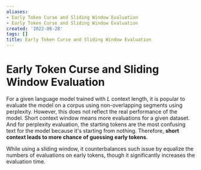 ```yaml
---
aliases:
- Early Token Curse and Sliding Window Evaluation
- Early Token Curse and Sliding Window Evaluation
created: '2022-08-28'
tags: []
title: Early Token Curse and Sliding Window Evaluation
---
```


# Early Token Curse and Sliding Window Evaluation

For a given language model trained with $L$ context length, it is popular to evaluate the model on a corpus using non-overlapping segments using perplexity. However, this does not reflect the real performance of the model. Short context window means more evaluations for a given dataset. And for perplexity evaluation, the starting tokens are the most confusing text for the model because it's starting from nothing. Therefore, **short context leads to more chance of guessing early tokens**.

While using a sliding window, it counterbalances such issue by equalize the numbers of evaluations on early tokens, though it significantly increases the evaluation time.